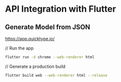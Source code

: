 # API Integration with Flutter

## Generate Model from JSON
https://app.quicktype.io/

// Run the app
```bash
flutter run -d chrome --web-renderer html 
```

// Generate a production build
```bash
flutter build web --web-renderer html --release 
```